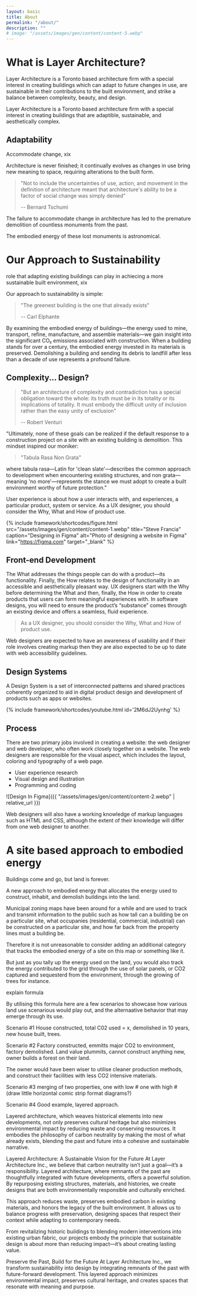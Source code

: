 ```yaml
---
layout: basic
title: About
permalink: "/about/"
description: ""
# image: "/assets/images/gen/content/content-5.webp"
---
```


# What is Layer Architecture?

Layer Architecture is a Toronto based architecture firm with a special interest in creating buildings which can adapt to future changes in use, are sustainable in their contributions to the built environment, and strike a balance between complexity, beauty, and design. 

Layer Architecture is a Toronto based architecture firm with a special interest in creating buildings that are adaptible, sustainable, and aesthetically complex.

## Adaptability

Accommodate change, xix

Architecture is never finished; it continually evolves as changes in use bring new meaning to space, requiring alterations to the built form.

> "Not to include the uncertainties of use, action, and movement in the definition of architecture meant that architecture's ability to be a factor of social change was simply denied"
> 
> -- Bernard Tschumi

The failure to accommodate change in architecture has led to the premature demolition of countless monuments from the past.

The embodied energy of these lost monuments is astronomical. 

# Our Approach to Sustainability

role that adapting existing buildings can play in achiecing a more sustainable built environment, xix

Our approach to sustainability is simple:

> "The greenest building is the one that already exists"
>
> -- Carl Elphante


By examining the embodied energy of buildings—the energy used to mine, transport, refine, manufacture, and assemble materials—we gain insight into the significant CO₂ emissions associated with construction. When a building stands for over a century, the embodied energy invested in its materials is preserved. Demolishing a building and sending its debris to landfill after less than a decade of use represents a profound failure.


## Complexity... Design? 

> "But an architecture of complexity and contradiction has a special obligation toward the whole: its truth must be in its totality or its implications of totality. It must embody the difficult unity of inclusion rather than the easy unity of exclusion"
>
> -- Robert Venturi





"Ultimately, none of these goals can be realized if the default response to a construction project on a site with an existing building is demolition. This mindset inspired our moniker:

> "Tabula Rasa Non Grata"

where tabula rasa—Latin for 'clean slate'—describes the common approach to development when encountering existing structures, and non grata—meaning 'no more'—represents the stance we must adopt to create a built environment worthy of future protection."







User experience is about how a user interacts with, and experiences, a particular product, system or service. As a UX designer, you should consider the Why, What and How of product use.

{% include framework/shortcodes/figure.html src="/assets/images/gen/content/content-1.webp" title="Steve Francia" caption="Designing in Figma" alt="Photo of designing a website in Figma" link="https://figma.com" target="\_blank" %}

## Front-end Development

The What addresses the things people can do with a product—its functionality. Finally, the How relates to the design of functionality in an accessible and aesthetically pleasant way. UX designers start with the Why before determining the What and then, finally, the How in order to create products that users can form meaningful experiences with. In software designs, you will need to ensure the product’s “substance” comes through an existing device and offers a seamless, fluid experience.

> As a UX designer, you should consider the Why, What and How of product use.

Web designers are expected to have an awareness of usability and if their role involves creating markup then they are also expected to be up to date with web accessibility guidelines.

## Design Systems

A Design System is a set of interconnected patterns and shared practices coherently organized to aid in digital product design and development of products such as apps or websites.

{% include framework/shortcodes/youtube.html id='2M6dJ2Uynhg' %}

## Process

There are two primary jobs involved in creating a website: the web designer and web developer, who often work closely together on a website. The web designers are responsible for the visual aspect, which includes the layout, coloring and typography of a web page.

- User experience research
- Visual design and illustration
- Programming and coding

![Design In Figma]({{ "/assets/images/gen/content/content-2.webp" | relative_url }})

Web designers will also have a working knowledge of markup languages such as HTML and CSS, although the extent of their knowledge will differ from one web designer to another.

# A site based approach to embodied energy

Buildings come and go, but land is forever.

A new approach to embodied energy that allocates the energy used to construct, inhabit, and demolish buildings into the land. 

Municipal zoning maps have been around for a while and are used to track and transmit information to the public such as how tall can a building be on a particular site, what occupanies (residential, commercial, industrial) can be constructed on a particular site, and how far back from the property lines must a building be. 

Therefore it is not unreasonable to consider adding an additional category that tracks the embodied energy of a site on this map or something like it. 

But just as you tally up the energy used on the land, you would also track the energy contributed to the grid through the use of solar panels, or CO2 captured and sequesterd from the environment, through the growing of trees for instance. 

explain formula

By utilising this formula here are a few scenarios to showcase how various land use scenarious would play out, and the alternaative behavior that may emerge through its use. 

Scenario #1
House constructed, total C02 used = x, demolished in 10 years, new house built, trees. 

Scenario #2
Factory constructed, emmitts major CO2 to environment, factory demolished. Land value plummits, cannot construct anything new, owner builds a forest on their land. 

The owner would have been wiser to utilise cleaner production methods, and construct their facilities with less CO2 intensive materials. 

Scenario #3
merging of two properties, one with low # one with high #
(draw little horizontal comic strip format diagrams?)

Scenario #4 
Good example, layered approach. 



Layered architecture, which weaves historical elements into new developments, not only preserves cultural heritage but also minimizes environmental impact by reducing waste and conserving resources. It embodies the philosophy of carbon neutrality by making the most of what already exists, blending the past and future into a cohesive and sustainable narrative.

Layered Architecture: A Sustainable Vision for the Future
At Layer Architecture Inc., we believe that carbon neutrality isn’t just a goal—it’s a responsibility. Layered architecture, where remnants of the past are thoughtfully integrated with future developments, offers a powerful solution. By repurposing existing structures, materials, and histories, we create designs that are both environmentally responsible and culturally enriched.

This approach reduces waste, preserves embodied carbon in existing materials, and honors the legacy of the built environment. It allows us to balance progress with preservation, designing spaces that respect their context while adapting to contemporary needs.

From revitalizing historic buildings to blending modern interventions into existing urban fabric, our projects embody the principle that sustainable design is about more than reducing impact—it’s about creating lasting value.


Preserve the Past, Build for the Future
At Layer Architecture Inc., we transform sustainability into design by integrating remnants of the past with future-forward development. This layered approach minimizes environmental impact, preserves cultural heritage, and creates spaces that resonate with meaning and purpose.